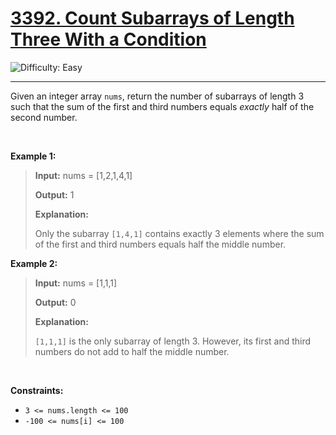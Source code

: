 <h1><a href="https://leetcode.com/problems/count-subarrays-of-length-three-with-a-condition?envType=daily-question&envId=2025-04-27">3392. Count Subarrays of Length Three With a Condition</a></h1>

![Difficulty: Easy](https://img.shields.io/badge/Easy-46c6c2)

---

<p>Given an integer array <code>nums</code>, return the number of <span data-keyword="subarray-nonempty">subarrays</span> of length 3 such that the sum of the first and third numbers equals <em>exactly</em> half of the second number.</p>

<p>&nbsp;</p>
<p><strong class="example">Example 1:</strong></p>

><p><strong>Input:</strong> <span class="example-io">nums = [1,2,1,4,1]</span></p>
>
><p><strong>Output:</strong> <span class="example-io">1</span></p>
>
><p><strong>Explanation:</strong></p>
>
><p>Only the subarray <code>[1,4,1]</code> contains exactly 3 elements where the sum of the first and third numbers equals half the middle number.</p>

<p><strong class="example">Example 2:</strong></p>

><p><strong>Input:</strong> <span class="example-io">nums = [1,1,1]</span></p>
>
><p><strong>Output:</strong> <span class="example-io">0</span></p>
>
><p><strong>Explanation:</strong></p>
>
><p><code>[1,1,1]</code> is the only subarray of length 3. However, its first and third numbers do not add to half the middle number.</p>

<p>&nbsp;</p>
<p><strong>Constraints:</strong></p>

<ul>
	<li><code>3 &lt;= nums.length &lt;= 100</code></li>
	<li><code><font face="monospace">-100 &lt;= nums[i] &lt;= 100</font></code></li>
</ul>
